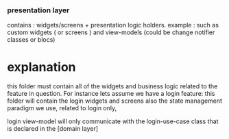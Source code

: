 ### presentation layer

contains : widgets/screens + presentation logic holders.
example  : such as custom widgets ( or screens ) and view-models (could be change notifier classes or blocs)

# explanation

this folder must contain all of the widgets and business logic related to the feature in question.
For instance lets assume we have a login feature: 
this folder will contain the login widgets and screens also the state management paradigm we use,
related to login only,

login view-model will only communicate with the login-use-case class that is declared in the 
[domain layer]
